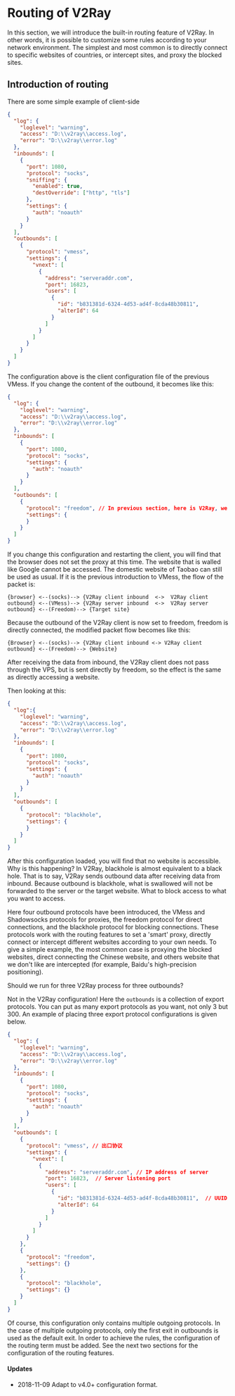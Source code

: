 # Routing of V2Ray

In this section, we will introduce the built-in routing feature of V2Ray. In other words, it is possible to customize some rules according to your network environment. The simplest and most common is to directly connect to specific websites of countries, or intercept sites, and proxy the blocked sites.

## Introduction of routing

There are some simple example of client-side

```json
{
  "log": {
    "loglevel": "warning",
    "access": "D:\\v2ray\\access.log",
    "error": "D:\\v2ray\\error.log"
  },
  "inbounds": [
    {
      "port": 1080,
      "protocol": "socks",
      "sniffing": {
        "enabled": true,
        "destOverride": ["http", "tls"]
      },
      "settings": {
        "auth": "noauth"  
      }
    }
  ],
  "outbounds": [
    {
      "protocol": "vmess",
      "settings": {
        "vnext": [
          {
            "address": "serveraddr.com",
            "port": 16823,  
            "users": [
              {
                "id": "b831381d-6324-4d53-ad4f-8cda48b30811",  
                "alterId": 64
              }
            ]
          }
        ]
      }
    }
  ]
}
```

The configuration above is the client configuration file of the previous VMess. If you change the content of the outbound, it becomes like this:

```json
{
  "log": {
    "loglevel": "warning",
    "access": "D:\\v2ray\\access.log",
    "error": "D:\\v2ray\\error.log"
  },
  "inbounds": [
    {
      "port": 1080,
      "protocol": "socks",
      "settings": {
        "auth": "noauth"  
      }
    }
  ],
  "outbounds": [
    {
      "protocol": "freedom", // In previous section, here is V2Ray, we replace it with freedom
      "settings": {
      }
    }
  ]
}
```

If you change this configuration and restarting the client, you will find that the browser does not set the proxy at this time. The website that is walled like Google cannot be accessed. The domestic website of Taobao can still be used as usual. If it is the previous introduction to VMess, the flow of the packet is:
```
{browser} <--(socks)--> {V2Ray client inbound  <->  V2Ray client outbound} <--(VMess)--> {V2Ray server inbound  <->  V2Ray server outbound} <--(Freedom)--> {Target site}
```
Because the outbound of the V2Ray client is now set to freedom, freedom is directly connected, the modified packet flow becomes like this:
```
{Browser} <--(socks)--> {V2Ray client inbound <-> V2Ray client outbound} <--(Freedom)--> {Website}
```
After receiving the data from inbound, the V2Ray client does not pass through the VPS, but is sent directly by freedom, so the effect is the same as directly accessing a website.

Then looking at this:

```json
{
  "log":{
    "loglevel": "warning",
    "access": "D:\\v2ray\\access.log",
    "error": "D:\\v2ray\\error.log"
  },
  "inbounds": [
    {
      "port": 1080,
      "protocol": "socks",
      "settings": {
        "auth": "noauth"  
      }
    }
  ],
  "outbounds": [
    {
      "protocol": "blackhole",
      "settings": {
      }
    }
  ]
}
```

After this configuration loaded, you will find that no website is accessible. Why is this happening? In V2Ray, blackhole is almost equivalent to a black hole. That is to say, V2Ray sends outbound data after receiving data from inbound. Because outbound is blackhole, what is swallowed will not be forwarded to the server or the target website. What to block access to what you want to access.

Here four outbound protocols have been introduced, the VMess and Shadowsocks protocols for proxies, the freedom protocol for direct connections, and the blackhole protocol for blocking connections. These protocols work with the routing features to set a 'smart' proxy, directly connect or intercept different websites according to your own needs. To give a simple example, the most common case is proxying the blocked websites, direct connecting the Chinese website, and others website that we don't like are intercepted (for example, Baidu's high-precision positioning).

Should we run for three V2Ray process for three outbounds?

Not in the V2Ray configuration! Here the `outbounds` is a collection of export protocols. You can put as many export protocols as you want, not only 3 but 300. An example of placing three export protocol configurations is given below.

```json
{
  "log": {
    "loglevel": "warning",
    "access": "D:\\v2ray\\access.log",
    "error": "D:\\v2ray\\error.log"
  },
  "inbounds": [
    {
      "port": 1080,
      "protocol": "socks",
      "settings": {
        "auth": "noauth"  
      }
    }
  ],
  "outbounds": [ 
    {
      "protocol": "vmess", // 出口协议
      "settings": {
        "vnext": [
          {
            "address": "serveraddr.com", // IP address of server
            "port": 16823,  // Server listening port
            "users": [
              {
                "id": "b831381d-6324-4d53-ad4f-8cda48b30811",  // UUID
                "alterId": 64
              }
            ]
          }
        ]
      }
    },
    {
      "protocol": "freedom",
      "settings": {}
    },
    {
      "protocol": "blackhole",
      "settings": {}
    }
  ]
}
```

Of course, this configuration only contains multiple outgoing protocols. In the case of multiple outgoing protocols, only the first exit in outbounds is used as the default exit. In order to achieve the rules, the configuration of the routing term must be added. See the next two sections for the configuration of the routing features.

#### Updates

- 2018-11-09 Adapt to v4.0+ configuration format.
